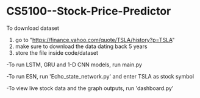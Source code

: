 # CS5100--Stock-Price-Predictor

To download dataset
 1. go to "https://finance.yahoo.com/quote/TSLA/history?p=TSLA" 
 2. make sure to download the data dating back 5 years
 3. store the file inside code/dataset

-To run LSTM, GRU and 1-D CNN models, 
 run main.py

-To run ESN,
 run 'Echo_state_network.py' and enter TSLA as stock symbol

-To view live stock data and the graph outputs, 
 run 'dashboard.py'

